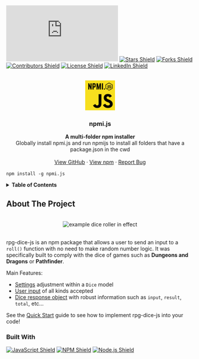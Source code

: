 <!-- SHIELDS -->

[![npm Downloads Shield](https://img.shields.io/npm/dt/npmi.js?style=flat-square&logo=npm)](https://www.npmjs.com/package/npmi.js)
[![Stars Shield](https://img.shields.io/github/stars/Mateo-Wallace/npmi.js.svg?style=flat-square&color=blue&logo=github)](https://github.com/Mateo-Wallace/npmi.js/stargazers)
[![Forks Shield](https://img.shields.io/github/forks/Mateo-Wallace/npmi.js.svg?style=flat-square&logo=github)](https://github.com/Mateo-Wallace/npmi.js/network/members)
[![Contributors Shield](https://img.shields.io/github/contributors/Mateo-Wallace/npmi.js.svg?style=flat-square&color=success&logo=github)](https://github.com/Mateo-Wallace/npmi.js/graphs/contributors)
[![License Shield](https://img.shields.io/github/license/Mateo-Wallace/npmi.js.svg?style=flat-square)](https://github.com/Mateo-Wallace/npmi.js/blob/main/LICENSE)
[![LinkedIn Shield](https://img.shields.io/badge/LinkedIn-555555?style=flat-square&logo=linkedin)](https://www.linkedin.com/in/mateo-wallace/)

<!-- PROJECT LOGO & HEADER -->
<br />
<div align="center">
<img src="./logo.png" alt="rpg dice logo" width="80" height="80">

  <h3 align="center"><strong>npmi.js</strong></h3>

  <p align="center">
    <strong>A multi-folder npm installer</strong>
    <br />
    Globally install npmi.js and run npmijs to install all folders that have a package.json in the cwd
    <br />
    <br />
    <a href="https://github.com/Mateo-Wallace/npmi.js">View GitHub</a>
    ·
    <a href="https://www.npmjs.com/package/npmi.js">View npm</a>
    ·
    <a href="https://github.com/Mateo-Wallace/npmi.js/issues">Report Bug</a>
  </p>
</div>

<!-- NPM INSTALL -->

```
npm install -g npmi.js
```

<!-- TABLE OF CONTENTS -->

<details>
  <summary style="cursor: pointer;"><strong>Table of Contents</strong></summary>
  <ol>
    <li>
      <a href="#about-the-project">About The Project</a>
      <ul>
        <li><a href="#built-with">Built With</a></li>
      </ul>
    </li>
    <li><a href="#installation">Installation</a></li>
    <li><a href="#usage">Usage</a></li>
    <li><a href="#contributing">Contributing</a></li>
    <li><a href="#license">License</a></li>
    <li><a href="#contact">Contact</a></li>
    <li><a href="#acknowledgments">Acknowledgments</a></li>
  </ol>
</details>

<!-- ABOUT THE PROJECT -->

## About The Project

<div align="center">
  <br />
  <img src="./img/exRoll.png" alt="example dice roller in effect">
  <br />
  <br />
</div>

rpg-dice-js is an npm package that allows a user to send an input to a `roll()` function with no need to make random number logic. It was specifically built to comply with the dice of games such as **Dungeons and Dragons** or **Pathfinder**.

Main Features:

- [Settings](https://mateo-wallace.github.io/rpg-dice-js/diceclass/#settings) adjustment within a `Dice` model
- [User input](https://mateo-wallace.github.io/rpg-dice-js/rollfunction/#valid-inputs) of all kinds accepted
- [Dice response object](https://mateo-wallace.github.io/rpg-dice-js/rollfunction/#output) with robust information such as `input`, `result`, `total`, etc...

See the [Quick Start](https://mateo-wallace.github.io/rpg-dice-js/quickstart/) guide to see how to implement rpg-dice-js into your code!

### Built With

[![JavaScript Shield](https://img.shields.io/badge/JavaScript-F7DF1E?&style=flat-square&logo=javascript&logoColor=272727)](https://developer.mozilla.org/en-US/docs/Web/JavaScript) [![NPM Shield](https://img.shields.io/badge/NPM-333333?&style=flat-square&logo=npm&logoColor=white)](https://www.npmjs.com/) [![Node.js Shield](https://img.shields.io/badge/Node.js-339933?&style=flat-square&logo=node.js&logoColor=white)](https://nodejs.org/en/)